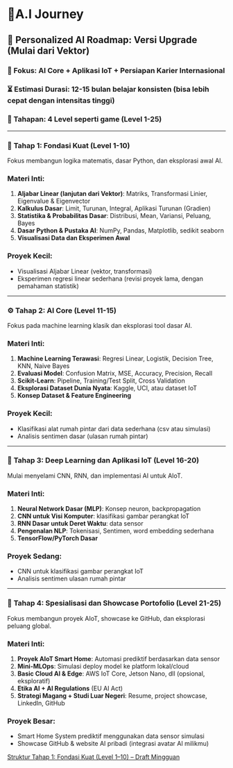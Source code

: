 # 🤖A.I Journey

## 📍 **Personalized AI Roadmap: Versi Upgrade (Mulai dari Vektor)**

### 🧠 Fokus: AI Core + Aplikasi IoT + Persiapan Karier Internasional

### ⏳ Estimasi Durasi: 12-15 bulan belajar konsisten (bisa lebih cepat dengan intensitas tinggi)

### 🎯 Tahapan: 4 Level seperti game (Level 1-25)

---

### 🔰 **Tahap 1: Fondasi Kuat (Level 1-10)**

Fokus membangun logika matematis, dasar Python, dan eksplorasi awal AI.

### Materi Inti:

1. **Aljabar Linear (lanjutan dari Vektor)**: Matriks, Transformasi Linier, Eigenvalue & Eigenvector
2. **Kalkulus Dasar**: Limit, Turunan, Integral, Aplikasi Turunan (Gradien)
3. **Statistika & Probabilitas Dasar**: Distribusi, Mean, Variansi, Peluang, Bayes
4. **Dasar Python & Pustaka AI**: NumPy, Pandas, Matplotlib, sedikit seaborn
5. **Visualisasi Data dan Eksperimen Awal**

### Proyek Kecil:

- Visualisasi Aljabar Linear (vektor, transformasi)
- Eksperimen regresi linear sederhana (revisi proyek lama, dengan pemahaman statistik)

---

### ⚙️ **Tahap 2: AI Core (Level 11-15)**

Fokus pada machine learning klasik dan eksplorasi tool dasar AI.

### Materi Inti:

1. **Machine Learning Terawasi**: Regresi Linear, Logistik, Decision Tree, KNN, Naive Bayes
2. **Evaluasi Model**: Confusion Matrix, MSE, Accuracy, Precision, Recall
3. **Scikit-Learn**: Pipeline, Training/Test Split, Cross Validation
4. **Eksplorasi Dataset Dunia Nyata**: Kaggle, UCI, atau dataset IoT
5. **Konsep Dataset & Feature Engineering**

### Proyek Kecil:

- Klasifikasi alat rumah pintar dari data sederhana (csv atau simulasi)
- Analisis sentimen dasar (ulasan rumah pintar)

---

### 🤖 **Tahap 3: Deep Learning dan Aplikasi IoT (Level 16-20)**

Mulai menyelami CNN, RNN, dan implementasi AI untuk AIoT.

### Materi Inti:

1. **Neural Network Dasar (MLP)**: Konsep neuron, backpropagation
2. **CNN untuk Visi Komputer**: klasifikasi gambar perangkat IoT
3. **RNN Dasar untuk Deret Waktu**: data sensor
4. **Pengenalan NLP**: Tokenisasi, Sentimen, word embedding sederhana
5. **TensorFlow/PyTorch Dasar**

### Proyek Sedang:

- CNN untuk klasifikasi gambar perangkat IoT
- Analisis sentimen ulasan rumah pintar

---

### 🚀 **Tahap 4: Spesialisasi dan Showcase Portofolio (Level 21-25)**

Fokus membangun proyek AIoT, showcase ke GitHub, dan eksplorasi peluang global.

### Materi Inti:

1. **Proyek AIoT Smart Home**: Automasi prediktif berdasarkan data sensor
2. **Mini-MLOps**: Simulasi deploy model ke platform lokal/cloud
3. **Basic Cloud AI & Edge**: AWS IoT Core, Jetson Nano, dll (opsional, eksploratif)
4. **Etika AI + AI Regulations** (EU AI Act)
5. **Strategi Magang + Studi Luar Negeri**: Resume, project showcase, LinkedIn, GitHub

### Proyek Besar:

- Smart Home System prediktif menggunakan data sensor simulasi
- Showcase GitHub & website AI pribadi (integrasi avatar AI milikmu)

[Struktur Tahap 1: Fondasi Kuat (Level 1–10) – Draft Mingguan ](https://www.notion.so/Struktur-Tahap-1-Fondasi-Kuat-Level-1-10-Draft-Mingguan-1d02f51475ce80378e18cf790211077b?pvs=21)
